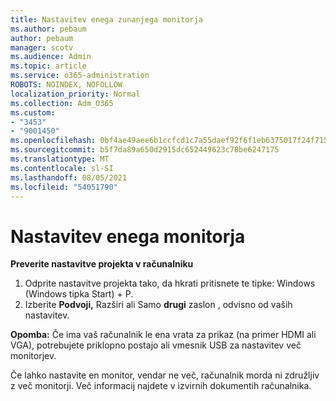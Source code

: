 ```yaml
---
title: Nastavitev enega zunanjega monitorja
ms.author: pebaum
author: pebaum
manager: scotv
ms.audience: Admin
ms.topic: article
ms.service: o365-administration
ROBOTS: NOINDEX, NOFOLLOW
localization_priority: Normal
ms.collection: Adm_O365
ms.custom:
- "3453"
- "9001450"
ms.openlocfilehash: 0bf4ae49aee6b1ccfcd1c7a55daef92f6f1eb6375017f24f715264235460c3ef
ms.sourcegitcommit: b5f7da89a650d2915dc652449623c78be6247175
ms.translationtype: MT
ms.contentlocale: sl-SI
ms.lasthandoff: 08/05/2021
ms.locfileid: "54051790"
---
```

# <a name="set-up-one-monitor"></a>Nastavitev enega monitorja

**Preverite nastavitve projekta v računalniku**

1. Odprite nastavitve projekta tako, da hkrati pritisnete te tipke: Windows (Windows tipka Start) + P.
2. Izberite **Podvoji,** Razširi ali Samo **drugi** zaslon , odvisno od vaših nastavitev.

**Opomba:** Če ima vaš računalnik le ena vrata za prikaz (na primer HDMI ali VGA), potrebujete priklopno postajo ali vmesnik USB za nastavitev več monitorjev.

Če lahko nastavite en monitor, vendar ne več, računalnik morda ni združljiv z več monitorji. Več informacij najdete v izvirnih dokumentih računalnika.
